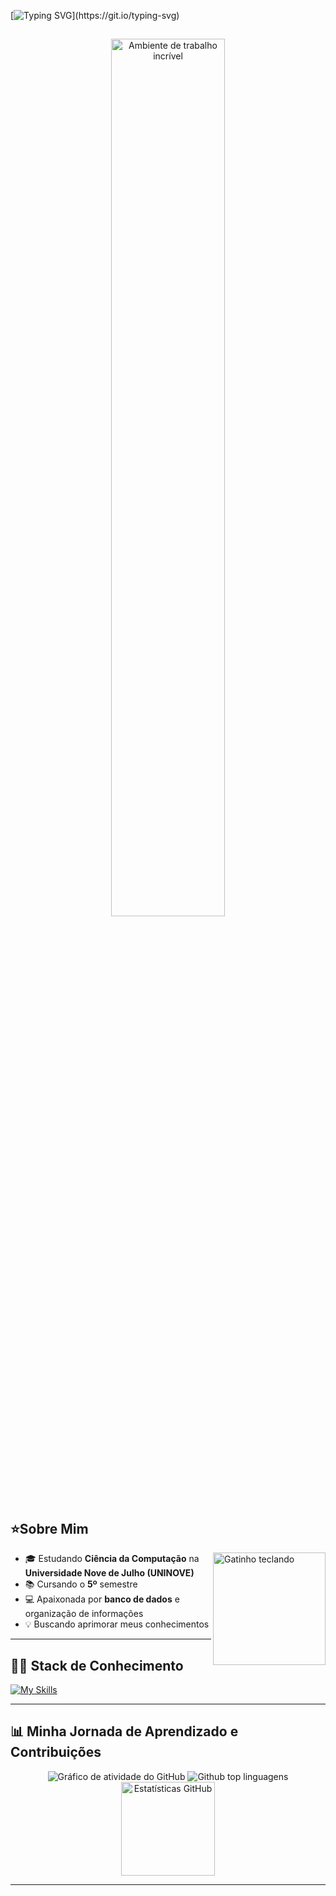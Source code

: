 [![Typing SVG](https://readme-typing-svg.herokuapp.com/?color=be90d6&size=35&center=true&vCenter=true&width=1000&lines=‧₊˚Seja+bem-vindo(a)+ao+meu+GitHub!₊˚.)](https://git.io/typing-svg) 
##

<p align="center">
  <img src="https://user-images.githubusercontent.com/74038190/212750155-3ceddfbd-19d3-40a3-87af-8d329c8323c4.gif" width="60%" alt="Ambiente de trabalho incrível" />
</p>


## ⭐Sobre Mim

<img align="right" alt="Gatinho teclando" src="https://user-images.githubusercontent.com/74038190/226127923-0e8b7792-7b3c-462b-951b-63c96ba1a5af.gif" width="180" />

  - 🎓 Estudando **Ciência da Computação** na **Universidade Nove de Julho (UNINOVE)**
  - 📚 Cursando o **5º** semestre
  - 💻 Apaixonada por **banco de dados** e organização de informações
  - 💡 Buscando aprimorar meus conhecimentos
    
  ---
  
## 👩‍💻 Stack de Conhecimento

[![My Skills](https://skillicons.dev/icons?i=git,github,vscode,mysql,py)](https://skillicons.dev)

  ---

  ## 📊 Minha Jornada de Aprendizado e Contribuições


<div align="center">

  <img src="https://github-readme-activity-graph.vercel.app/graph?username=AmandaAndradeS&theme=material-palenight" alt="Gráfico de atividade do GitHub" />
  <img src="https://github-readme-stats.vercel.app/api/top-langs/?username=AmandaAndradeS&layout=compact&langs_count=20&theme=material-palenight" alt="Github top linguagens"/>
  <img src="https://github-readme-stats.vercel.app/api?username=AmandaAndradeS&show_icons=true&include_all_commits=true&count_private=true&theme=material-palenight&rank_icon=github&border_radius=10" height="150" alt="Estatísticas GitHub" />

</div>


  ---


